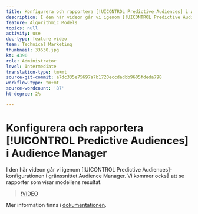 ```yaml
---
title: Konfigurera och rapportera [!UICONTROL Predictive Audiences] i Audience Manager
description: I den här videon går vi igenom [!UICONTROL Predictive Audiences]-konfigurationen i gränssnittet Audience Manager. Vi kommer också att se rapporter som visar modellens resultat.
feature: Algorithmic Models
topics: null
activity: use
doc-type: feature video
team: Technical Marketing
thumbnail: 33630.jpg
kt: 4390
role: Administrator
level: Intermediate
translation-type: tm+mt
source-git-commit: a7dc335e75697a7b1720eccdadbb9605fdeda798
workflow-type: tm+mt
source-wordcount: '87'
ht-degree: 2%

---
```



# Konfigurera och rapportera [!UICONTROL Predictive Audiences] i Audience Manager

I den här videon går vi igenom [!UICONTROL Predictive Audiences]-konfigurationen i gränssnittet Audience Manager. Vi kommer också att se rapporter som visar modellens resultat.

>[!VIDEO](https://video.tv.adobe.com/v/33630/?quality=12)

Mer information finns i [dokumentationen](https://docs.adobe.com/content/help/en/audience-manager/user-guide/features/algorithmic-models/predictive-audiences/predictive-audiences.html).
